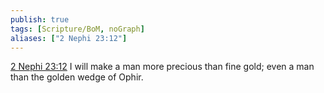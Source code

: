 ```yaml
---
publish: true
tags: [Scripture/BoM, noGraph]
aliases: ["2 Nephi 23:12"]
---
```

[2 Nephi 23:12](https://churchofjesuschrist.org/study/scriptures/bofm/2-ne/23?lang=eng&id=p12#p12) I will make a man more precious than fine gold; even a man than the golden wedge of Ophir.
